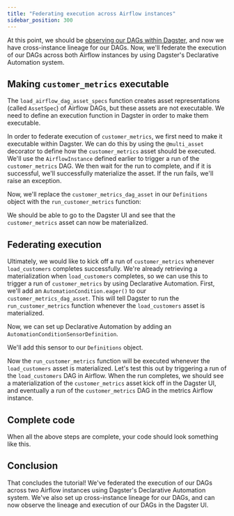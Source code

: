 ```yaml
---
title: "Federating execution across Airflow instances"
sidebar_position: 300
---
```


At this point, we should be [observing our DAGs within Dagster](observe), and now we have cross-instance lineage for our DAGs. Now, we'll federate the execution of our DAGs across both Airflow instances by using Dagster's Declarative Automation system.

## Making `customer_metrics` executable

The `load_airflow_dag_asset_specs` function creates asset representations (called `AssetSpec`) of Airflow DAGs, but these assets are not executable. We need to define an execution function in Dagster in order to make them executable.

In order to federate execution of `customer_metrics`, we first need to make it executable within Dagster. We can do this by using the `@multi_asset` decorator to define how the `customer_metrics` asset should be executed. We'll use the `AirflowInstance` defined earlier to trigger a run of the `customer_metrics` DAG. We then wait for the run to complete, and if it is successful, we'll successfully materialize the asset. If the run fails, we'll raise an exception.

<CodeExample path="airlift-federation-tutorial/snippets/federated_execution.py" startAfter="start_multi_asset" endBefore="end_multi_asset" />

Now, we'll replace the `customer_metrics_dag_asset` in our `Definitions` object with the `run_customer_metrics` function:

<CodeExample path="airlift-federation-tutorial/snippets/federated_execution.py" startAfter="start_multi_asset_defs" endBefore="end_multi_asset_defs" />

We should be able to go to the Dagster UI and see that the `customer_metrics` asset can now be materialized.

## Federating execution

Ultimately, we would like to kick off a run of `customer_metrics` whenever `load_customers` completes successfully. We're already retrieving a materialization when `load_customers` completes, so we can use this to trigger a run of `customer_metrics` by using Declarative Automation. First, we'll add an `AutomationCondition.eager()` to our `customer_metrics_dag_asset`. This will tell Dagster to run the `run_customer_metrics` function whenever the `load_customers` asset is materialized.

<CodeExample path="airlift-federation-tutorial/snippets/federated_execution.py" startAfter="start_eager" endBefore="end_eager" />

Now, we can set up Declarative Automation by adding an `AutomationConditionSensorDefinition`.

<CodeExample path="airlift-federation-tutorial/snippets/federated_execution.py" startAfter="start_automation_sensor" endBefore="end_automation_sensor" />

We'll add this sensor to our `Definitions` object.

<CodeExample path="airlift-federation-tutorial/snippets/federated_execution.py" startAfter="start_complete_defs" endBefore="end_complete_defs" />

Now the `run_customer_metrics` function will be executed whenever the `load_customers` asset is materialized. Let's test this out by triggering a run of the `load_customers` DAG in Airflow. When the run completes, we should see a materialization of the `customer_metrics` asset kick off in the Dagster UI, and eventually a run of the `customer_metrics` DAG in the metrics Airflow instance.

## Complete code

When all the above steps are complete, your code should look something like this.

<CodeExample path="airlift-federation-tutorial/airlift_federation_tutorial/dagster_defs/stages/executable_and_da.py" />

## Conclusion

That concludes the tutorial! We've federated the execution of our DAGs across two Airflow instances using Dagster's Declarative Automation system. We've also set up cross-instance lineage for our DAGs, and can now observe the lineage and execution of our DAGs in the Dagster UI.
